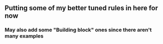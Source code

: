 ## Putting some of my better tuned rules in here for now

### May also add some "Building block" ones since there aren't many examples
